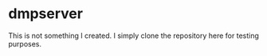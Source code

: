 # dmpserver

This is not something I created.  I simply clone the repository here for testing purposes.
